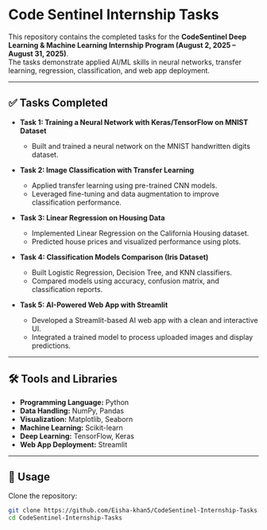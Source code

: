 # Code Sentinel Internship Tasks 

This repository contains the completed tasks for the **CodeSentinel Deep Learning & Machine Learning Internship Program (August 2, 2025 – August 31, 2025)**.  
The tasks demonstrate applied AI/ML skills in neural networks, transfer learning, regression, classification, and web app deployment.  

---

## ✅ Tasks Completed  

- **Task 1: Training a Neural Network with Keras/TensorFlow on MNIST Dataset**  
  - Built and trained a neural network on the MNIST handwritten digits dataset.  

- **Task 2: Image Classification with Transfer Learning**  
  - Applied transfer learning using pre-trained CNN models.  
  - Leveraged fine-tuning and data augmentation to improve classification performance.  

- **Task 3: Linear Regression on Housing Data**  
  - Implemented Linear Regression on the California Housing dataset.  
  - Predicted house prices and visualized performance using plots.  

- **Task 4: Classification Models Comparison (Iris Dataset)**  
  - Built Logistic Regression, Decision Tree, and KNN classifiers.  
  - Compared models using accuracy, confusion matrix, and classification reports.  

- **Task 5: AI-Powered Web App with Streamlit**  
  - Developed a Streamlit-based AI web app with a clean and interactive UI.  
  - Integrated a trained model to process uploaded images and display predictions.  
---

## 🛠️ Tools and Libraries  

- **Programming Language:** Python  
- **Data Handling:** NumPy, Pandas  
- **Visualization:** Matplotlib, Seaborn  
- **Machine Learning:** Scikit-learn  
- **Deep Learning:** TensorFlow, Keras  
- **Web App Deployment:** Streamlit  

---

## 🚀 Usage  

Clone the repository:  

```bash
git clone https://github.com/Eisha-khan5/CodeSentinel-Internship-Tasks.git
cd CodeSentinel-Internship-Tasks
